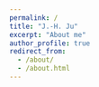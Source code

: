 ```yaml
---
permalink: /
title: "J.-H. Ju"
excerpt: "About me"
author_profile: true
redirect_from: 
  - /about/
  - /about.html
---
```



